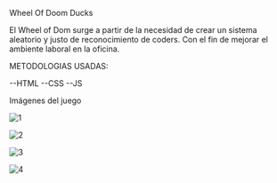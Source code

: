 Wheel Of Doom Ducks

El Wheel of Dom surge a partir de la necesidad de crear un sistema aleatorio y justo de reconocimiento de coders. Con el fin de mejorar el ambiente laboral en la oficina.

METODOLOGIAS USADAS:

--HTML
--CSS
--JS

Imágenes del juego

![1](https://user-images.githubusercontent.com/117923006/206250055-ab1a6c09-8a8f-48b4-bbac-086ac189a1e3.jpeg)

![2](https://user-images.githubusercontent.com/117923006/206250188-dc0ce5dc-4f0a-4774-bb72-bba616f759cc.jpg)

![3](https://user-images.githubusercontent.com/117923006/206250308-504d6275-61af-4ecc-ba4b-ea60d474a0ea.jpg)

![4](https://user-images.githubusercontent.com/117923006/206250358-207eeec9-79d2-42c2-9763-0eb546f5ec71.jpeg)
